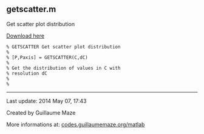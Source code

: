## getscatter.m ##
Get scatter plot distribution

[Download here](http://guillaumemaze.googlecode.com/svn/trunk/matlab/codes/statistics/getscatter.m)

```
% GETSCATTER Get scatter plot distribution
%
% [P,Paxis] = GETSCATTER(C,dC)
%
% Get the distribution of values in C with
% resolution dC
%
%
```

---

Last update: 2014 May 07, 17:43

Created by Guillaume Maze

More informations at: [codes.guillaumemaze.org/matlab](http://codes.guillaumemaze.org/matlab)